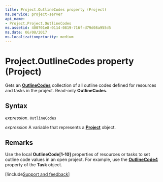 ```yaml
---
title: Project.OutlineCodes property (Project)
ms.service: project-server
api_name:
- Project.Project.OutlineCodes
ms.assetid: 400701e8-0114-0819-716f-d79d08a955d5
ms.date: 06/08/2017
ms.localizationpriority: medium
---
```



# Project.OutlineCodes property (Project)

Gets an **[OutlineCodes](Project.outlinecodes(object).md)** collection of all outline codes defined for resources and tasks in the project. Read-only **OutlineCodes**.


## Syntax

_expression_. `OutlineCodes`

_expression_ A variable that represents a **[Project](project.project.md)** object.


## Remarks

Use the local **OutlineCode[1-10]** properties of resources or tasks to set outline code values in an open project. For example, use the **[OutlineCode4](Project.Task.OutlineCode4.md)** property of the **Task** object.

[!include[Support and feedback](~/includes/feedback-boilerplate.md)]